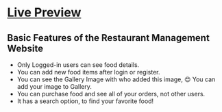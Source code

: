 # [Live Preview](https://food-table-restaurant.web.app/)

## Basic Features of the Restaurant Management Website
- Only Logged-in users can see food details.
- You can add new food items after login or register.
- You can see the Gallery Image with who added this image, 😍 You can add your image to Gallery.
- You can purchase food and see all of your orders, not other users.
- It has a search option, to find your favorite food!
